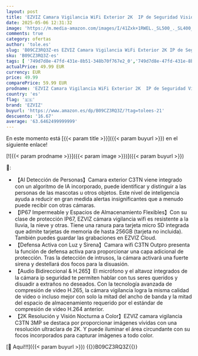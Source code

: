 ```yaml
---
layout: post
title: 'EZVIZ Camara Vigilancia WiFi Exterior 2K  IP de Seguridad Visión Nocturna Colorida Defensa Activa con Luz y Sirena AI Detección de Personas Audio Bidireccional IP67 Compatible con Alexa C3TN 3MP'
date: 2025-05-06 12:31:32
image: 'https://m.media-amazon.com/images/I/41Zxk+1RWEL._SL500_._SL400_.jpg'
comments: true
category: ofertas
author: 'tole.es'
slug: 'B09CZ3RQ3Z-es EZVIZ Camara Vigilancia WiFi Exterior 2K IP de Seguridad...'
sku: 'B09CZ3RQ3Z-es'
tags: [ '749d7d8e-47fd-431e-8b51-348b70f767e2_0','749d7d8e-47fd-431e-8b51-348b70f767e2_101','749d7d8e-47fd-431e-8b51-348b70f767e2_6901','749d7d8e-47fd-431e-8b51-348b70f767e2_8501','749d7d8e-47fd-431e-8b51-348b70f767e2_9101','Arborist Merchandising Root','Bricolaje y herramientas','CCTV ES','CML-Tech','Cámaras bala de vigilancia','Cámaras de vigilancia','Electrónica','Fotografía y videocámaras','Los favoritos de nuestros clientes: Electrónica','Self Service','Special Features Stores','Top Brands Tech Cameras','Top Brands Tech Selection','Top brands in Electronics','alexa','ezviz','f8a41b96-6bb6-4d7d-bb5b-67f8fcd7c327_0','f8a41b96-6bb6-4d7d-bb5b-67f8fcd7c327_3001','🇪🇸', ]
actualPrice: 49.99 EUR
currency: EUR
price: 49.99
comparePrice: 59.99 EUR
prodname: 'EZVIZ Camara Vigilancia WiFi Exterior 2K  IP de Seguridad Visión Nocturna Colorida Defensa Activa con Luz y Sirena AI Detección de Personas Audio Bidireccional IP67 Compatible con Alexa C3TN 3MP'
country: 'es'
flag: '🇪🇸'
brand: 'EZVIZ'
buyurl: 'https://www.amazon.es/dp/B09CZ3RQ3Z/?tag=tolees-21'
descuento: '16.67'
average: '63.6462499999999'
---
```


En este momento está [{{< param title >}}]({{< param buyurl >}}) en el siguiente enlace!

[![{{< param prodname >}}]({{< param image >}})]({{< param buyurl >}})

🔎:

- 【AI Detección de Personas】Camara exterior C3TN viene integrado con un algoritmo de IA incorporado, puede identificar y distinguir a las personas de las mascotas u otros objetos. Este nivel de inteligencia ayuda a reducir en gran medida alertas insignificantes que a menudo puede recibir con otras cámaras.
- 【IP67 Impermeable y Espacios de Almacenamiento Flexibles】Con su clase de protección IP67, EZVIZ cámara vigilancia wifi es resistente a la lluvia, la nieve y otras. Tiene una ranura para tarjeta micro SD integrada que admite tarjetas de memoria de hasta 256GB (tarjeta no incluida). También puedes guardar las grabaciones en EZVIZ Cloud.
- 【Defensa Activa con Luz y Sirena】Camara wifi C3TN Outpro presenta la función de defensa activa para proporcionar una capa adicional de protección. Tras la detección de intrusos, la cámara activará una fuerte sirena y destellará dos focos para la disuasión.
- 【Audio Bidireccional & H.265】El micrófono y el altavoz integrados de la cámara ip seguridad te permiten hablar con tus seres queridos y disuadir a extraños no deseados. Con la tecnología avanzada de compresión de video H.265, la cámara vigilancia logra la misma calidad de video o incluso mejor con solo la mitad del ancho de banda y la mitad del espacio de almacenamiento requerido por el estándar de compresión de video H.264 anterior.
- 【2K Resolución y Visión Nocturna a Color】EZVIZ camara vigilancia C3TN 3MP se destaca por proporcionar imágenes vívidas con una resolución ultraclara de 2K. Y puede iluminar el área circundante con su focos incorporados para capturar imágenes a todo color.

[🛒 Aquí!!!]({{< param buyurl >}})
{{<world>}}B09CZ3RQ3Z{{</world>}}
